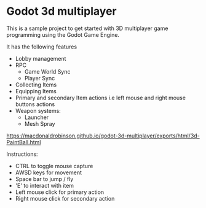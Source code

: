 # Godot 3d multiplayer

This is a sample project to get started with 3D multiplayer game programming using the Godot Game Engine.

It has the following features
  - Lobby management
  - RPC
    - Game World Sync
    - Player Sync 
  - Collecting Items
  - Equipping Items
  - Primary and secondary Item actions i.e left mouse and right mouse buttons actions
  - Weapon systems:
    - Launcher
    - Mesh Spray


https://macdonaldrobinson.github.io/godot-3d-multiplayer/exports/html/3d-PaintBall.html

Instructions:
  - CTRL to toggle mouse capture
  - AWSD keys for movement
  - Space bar to jump / fly
  - 'E' to interact with item
  - Left mouse click for primary action
  - Right mouse click  for secondary action

